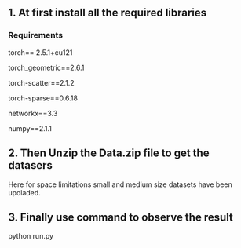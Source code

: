 ## 1. At first install all the required libraries
### Requirements
torch== 2.5.1+cu121

torch_geometric==2.6.1

torch-scatter==2.1.2

torch-sparse==0.6.18

networkx==3.3

numpy==2.1.1


## 2. Then Unzip the Data.zip file to get the datasers
Here for space limitations small and medium size datasets
have been upoladed.


## 3. Finally use command to observe the result
python run.py 

